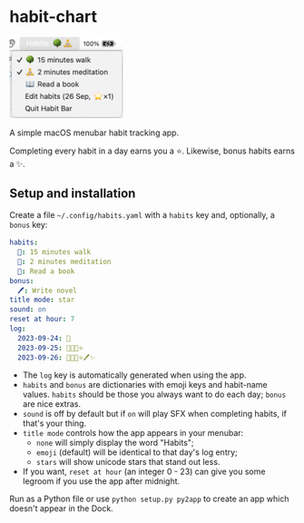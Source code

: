 # habit-chart

<img src="example.png" alt="Example of the menubar app in use." width="200"/>

A simple macOS menubar habit tracking app.

Completing every habit in a day earns you a ⭐️. Likewise, bonus habits earns a ✨.

## Setup and installation

Create a file `~/.config/habits.yaml` with a `habits` key and, optionally, a `bonus` key:

```yaml
habits:
  🌳: 15 minutes walk
  🧘: 2 minutes meditation
  📖: Read a book
bonus:
  🖊️: Write novel
title mode: star
sound: on
reset at hour: 7
log:
  2023-09-24: 🌳
  2023-09-25: 🌳🧘📖⭐️
  2023-09-26: 🌳🧘📖⭐️🖊️✨
```

- The `log` key is automatically generated when using the app.
- `habits` and `bonus` are dictionaries with emoji keys and habit-name values. `habits` should be those you always want to do each day; `bonus` are nice extras.
- `sound` is off by default but if `on` will play SFX when completing habits, if that's your thing.
- `title mode` controls how the app appears in your menubar:
  - `none` will simply display the word "Habits";
  - `emoji` (default) will be identical to that day's log entry;
  - `stars` will show unicode stars that stand out less.
- If you want, `reset at hour` (an integer 0 - 23) can give you some legroom if you use the app after midnight.

Run as a Python file or use `python setup.py py2app` to create an app which doesn't appear in the Dock.
